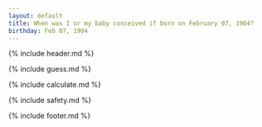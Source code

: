 ```yaml
---
layout: default
title: When was I or my baby conceived if born on February 07, 1904?
birthday: Feb 07, 1904
---
```


{% include header.md %}

{% include guess.md %}

{% include calculate.md %}

{% include safety.md %}

{% include footer.md %}



